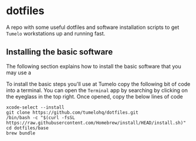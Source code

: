# dotfiles

A repo with some useful dotfiles and software installation scripts to get `Tumelo` workstations up and running fast.

## Installing the basic software

The following section explains how to install the basic software that you may use a 

To install the basic steps you'll use at Tumelo copy the following bit of code into a terminal. You can open the `Terminal` app by searching by clicking on the eyeglass in the top right. Once opened, copy the below lines of code

```shell
xcode-select --install
git clone https://github.com/tumelohq/dotfiles.git
/bin/bash -c "$(curl -fsSL https://raw.githubusercontent.com/Homebrew/install/HEAD/install.sh)"
cd dotfiles/base
brew bundle

```
